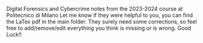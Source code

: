 Digital Forensics and Cybercrime notes from the 2023-2024 course at Politecnico di Milano
Let me know if they were helpful to you, you can find the LaTex pdf in the main folder.
They surely need some corrections, so feel free to add/remove/edit everything you think is missing or is wrong.
Good Luck!!
